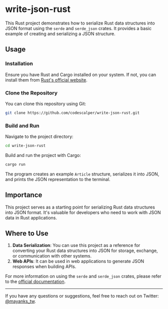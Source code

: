 # write-json-rust

This Rust project demonstrates how to serialize Rust data structures into JSON format using the `serde` and `serde_json` crates. It provides a basic example of creating and serializing a JSON structure.

## Usage

### Installation

Ensure you have Rust and Cargo installed on your system. If not, you can install them from [Rust's official website](https://www.rust-lang.org/learn/get-started).

### Clone the Repository

You can clone this repository using Git:

```bash
git clone https://github.com/codescalper/write-json-rust.git
```

### Build and Run

Navigate to the project directory:

```bash
cd write-json-rust
```

Build and run the project with Cargo:

```bash
cargo run
```

The program creates an example `Article` structure, serializes it into JSON, and prints the JSON representation to the terminal.

## Importance

This project serves as a starting point for serializing Rust data structures into JSON format. It's valuable for developers who need to work with JSON data in Rust applications.

## Where to Use

1.  **Data Serialization**: You can use this project as a reference for converting your Rust data structures into JSON for storage, exchange, or communication with other systems.
2.  **Web APIs**: It can be used in web applications to generate JSON responses when building APIs.

For more information on using the `serde` and `serde_json` crates, please refer to the [official documentation](https://serde.rs/).

---

If you have any questions or suggestions, feel free to reach out on Twitter: [@mayanks_tw](https://twitter.com/mayanks_tw).
